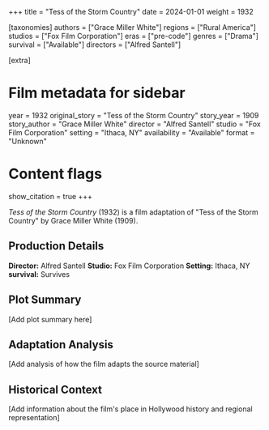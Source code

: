 +++
title = "Tess of the Storm Country"
date = 2024-01-01
weight = 1932

[taxonomies]
authors = ["Grace Miller White"]
regions = ["Rural America"]
studios = ["Fox Film Corporation"]
eras = ["pre-code"]
genres = ["Drama"]
survival = ["Available"]
directors = ["Alfred Santell"]

[extra]
# Film metadata for sidebar
year = 1932
original_story = "Tess of the Storm Country"
story_year = 1909
story_author = "Grace Miller White"
director = "Alfred Santell"
studio = "Fox Film Corporation"
setting = "Ithaca, NY"
availability = "Available"
format = "Unknown"

# Content flags
show_citation = true
+++

*Tess of the Storm Country* (1932) is a film adaptation of "Tess of the Storm Country" by Grace Miller White (1909).

## Production Details

**Director:** Alfred Santell
**Studio:** Fox Film Corporation
**Setting:** Ithaca, NY
**survival:** Survives

## Plot Summary

[Add plot summary here]

## Adaptation Analysis

[Add analysis of how the film adapts the source material]

## Historical Context

[Add information about the film's place in Hollywood history and regional representation]